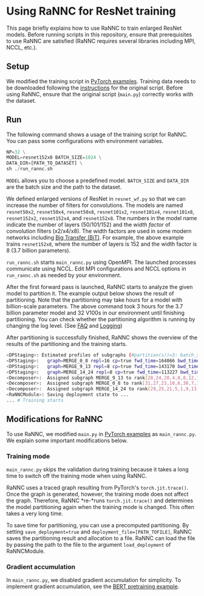 # Using RaNNC for ResNet training

This page briefly explains how to use RaNNC to train enlarged ResNet models.
Before running scripts in this repository, ensure that prerequisites to use RaNNC are satisfied 
(RaNNC requires several libraries including MPI, NCCL, etc.).

## Setup

We modified the training script in [PyTorch examples](https://github.com/pytorch/examples/tree/master/imagenet).
Training data needs to be downloaded following the [instructions](https://github.com/pytorch/examples/tree/master/imagenet) for the original script.
Before using RaNNC, ensure that the original script (`main.py`) correctly works with the dataset.


## Run

The following command shows a usage of the training script for RaNNC.
You can pass some configurations with environment variables.

```python
NP=32 \
MODEL=resnet152x8 BATCH_SIZE=1024 \
DATA_DIR=[PATH_TO_DATASET] \
sh ./run_rannc.sh
```

`MODEL` allows you to choose a predefined model. `BATCH_SIZE` and `DATA_DIR` are 
the batch size and the path to the dataset. 

We defined enlarged versions of ResNet in `resnet_wf.py` so that we can increase the number of filters for convolutions.
The models are named `resnet50x2`, `resnet50x4`, `resnet50x8`, `resnet101x2`, `resnet101x4`, `resnet101x8`,
`resnet152x2`, `resnet152x4`, and `resnet152x8`.
The numbers in the model name indicate the number of layers (50/101/152) and the *width factor* of 
convolution filters (x2/x4/x8).
The width factors are used in some modern networks including [Big Transfer (BiT)](https://github.com/google-research/big_transfer).
For example, the above example trains `resnet152x8`, where the number of layers is 152 and the width factor is 8 
(3.7 billion parameters).

`run_rannc.sh` starts `main_rannc.py` using OpenMPI. The launched processes communicate using NCCL.
Edit MPI configurations and NCCL options in `run_rannc.sh` as needed by your environment.

After the first forward pass is launched, RaNNC starts to analyze the given model to partition it. 
The example output below shows the result of partitioning.
Note that the partitioning may take hours for a model with billion-scale parameters. 
The above command took 3 hours for the 3.7 billion parameter model and 32 V100s in our environment until finishing partitioning.
You can check whether the partitioning algorithm is running by changing the log level. (See [FAQ](https://nict-wisdom.github.io/rannc/faq.html) and [Logging](https://nict-wisdom.github.io/rannc/logging.html))

After partitioning is successfully finished, RaNNC shows the overview of the results of the partitioning and the training starts.

```bash
<DPStaging>: Estimated profiles of subgraphs (#partition(s))=3: batch_size=128 ranks=32 pipeline_num=4
<DPStaging>:   graph=MERGE_0_8 repl=16 cp=true fwd_time=164066 bwd_time=455616 ar_time=489086 in_size=77070336 out_size=1027604480 mem=23796547584 (fwd+bwd=13293490176 opt=10503057408)
<DPStaging>:   graph=MERGE_9_13 repl=8 cp=true fwd_time=143170 bwd_time=460086 ar_time=372131 in_size=1027604480 out_size=1027604480 mem=17315659776 (fwd+bwd=9324199936 opt=7991459840)
<DPStaging>:   graph=MERGE_14_24 repl=8 cp=true fwd_time=113227 bwd_time=410329 ar_time=528238 in_size=1027604480 out_size=512000 mem=23978737376 (fwd+bwd=12634906528 opt=11343830848)
<Decomposer>:  Assigned subgraph MERGE_9_13 to rank[28,24,20,4,0,8,12,16]
<Decomposer>:  Assigned subgraph MERGE_0_8 to rank[31,27,23,10,6,30,7,18,2,26,3,14,11,22,15,19]
<Decomposer>:  Assigned subgraph MERGE_14_24 to rank[29,25,21,5,1,9,13,17]
<RaNNCModule>: Saving deployment state to ...
... # Training starts

```

## Modifications for RaNNC

To use RaNNC, we modified `main.py` in [PyTorch examples](https://github.com/pytorch/examples/tree/master/imagenet)
as `main_rannc.py`.
We explain some important modifications below.


### Training mode

`main_rannc.py` skips the validation during training because it takes a long time to switch off the training mode when using RaNNC.

RaNNC uses a traced graph resulting from PyTorch's `torch.jit.trace()`.
Once the graph is generated, however, the training mode does not affect the graph.
Therefore, RaNNC *re-*runs `torch.jit.trace()` and determines the model partitioning again when the training mode is changed.
This often takes a very long time.

To save time for partitioning, you can use a precomputed partitioning.
By setting `save_deployment=true` and `deployment_file=[PATH_TOFILE]`, RaNNC saves the partitioning result and 
allocation to a file.
RaNNC can load the file by passing the path to the file to the argument `load_deployment` of RaNNCModule.  

### Gradient accumulation

In `main_rannc.py`, we disabled gradient accumulation for simplicity.
To implement gradient accumulation, see the [BERT pretraining example](../bert/README.md).


